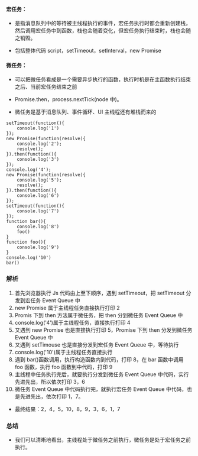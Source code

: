 #### 宏任务：

-   是指消息队列中的等待被主线程执行的事件，宏任务执行时都会重新创建栈，然后调用宏任务中到函数，栈也会随着变化，但宏任务执行结束时，栈也会随之销毁。

-   包括整体代码 script，setTimeout，setInterval，new Promise

#### 微任务：

-   可以把微任务看成是一个需要异步执行的函数，执行时机是在主函数执行结束之后、当前宏任务结束之前

-   Promise.then，process.nextTick(node 中)。

*   微任务是基于消息队列、事件循环、UI 主线程还有堆栈而来的

```
setTimeout(function(){
    console.log('1')
});
new Promise(function(resolve){
    console.log('2');
    resolve();
}).then(function(){
    console.log('3')
});
console.log('4');
new Promise(function(resolve){
    console.log('5');
    resolve();
}).then(function(){
    console.log('6')
});
setTimeout(function(){
    console.log('7')
});
function bar(){
    console.log('8')
    foo()
}
function foo(){
    console.log('9')
}
console.log('10')
bar()
```

### 解析

1. 首先浏览器执行 Js 代码由上至下顺序，遇到 setTimeout，把 setTimeout 分发到宏任务 Event Queue 中
2. new Promise 属于主线程任务直接执行打印 2
3. Promis 下到 then 方法属于微任务，把 then 分到微任务 Event Queue 中
4. console.log('4')属于主线程任务，直接执行打印 4
5. 又遇到 new Promise 也是直接执行打印 5，Promise 下到 then 分发到微任务 Event Queue 中
6. 又遇到 setTimouse 也是直接分发到宏任务 Event Queue 中，等待执行
7. console.log('10')属于主线程任务直接执行
8. 遇到 bar()函数调用，执行构造函数内到代码，打印 8，在 bar 函数中调用 foo 函数，执行 foo 函数到中代码，打印 9
9. 主线程中任务执行完后，就要执行分发到微任务 Event Queue 中代码，实行先进先出，所以依次打印 3，6
10. 微任务 Event Queue 中代码执行完，就执行宏任务 Event Queue 中代码，也是先进先出，依次打印 1，7。

-   最终结果：2，4，5，10，8，9，3，6，1，7

### 总结

-   我们可以清晰地看出，主线程处于微任务之前执行，微任务是处于宏任务之前执行。
